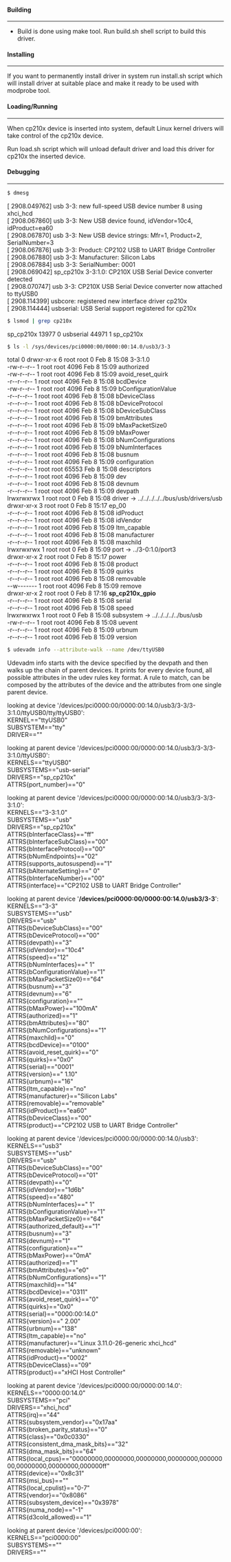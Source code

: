 #### Building
---------------------

- Build is done using make tool. Run build.sh shell script to build this driver.


#### Installing
---------------------

If you want to permanently install driver in system run install.sh script which will install driver
at suitable place and make it ready to be used with modprobe tool.


#### Loading/Running
---------------------

When cp210x device is inserted into system, default Linux kernel drivers will take control of the 
cp210x device.

Run load.sh script which will unload default driver and load this driver for cp210x the inserted 
device.


#### Debugging
---------------------

``` sh
$ dmesg
```
[ 2908.049762] usb 3-3: new full-speed USB device number 8 using xhci_hcd  
[ 2908.067860] usb 3-3: New USB device found, idVendor=10c4, idProduct=ea60  
[ 2908.067870] usb 3-3: New USB device strings: Mfr=1, Product=2, SerialNumber=3  
[ 2908.067876] usb 3-3: Product: CP2102 USB to UART Bridge Controller  
[ 2908.067880] usb 3-3: Manufacturer: Silicon Labs  
[ 2908.067884] usb 3-3: SerialNumber: 0001  
[ 2908.069042] sp_cp210x 3-3:1.0: CP210X USB Serial Device converter detected  
[ 2908.070747] usb 3-3: CP210X USB Serial Device converter now attached to ttyUSB0  
[ 2908.114399] usbcore: registered new interface driver cp210x  
[ 2908.114444] usbserial: USB Serial support registered for cp210x  

``` sh
$ lsmod | grep cp210x
```
sp_cp210x             13977  0 
usbserial              44971  1 sp_cp210x


``` sh
$ ls -l /sys/devices/pci0000:00/0000:00:14.0/usb3/3-3
```
total 0
drwxr-xr-x 6 root root     0 Feb  8 15:08 3-3:1.0  
-rw-r--r-- 1 root root  4096 Feb  8 15:09 authorized  
-rw-r--r-- 1 root root  4096 Feb  8 15:09 avoid_reset_quirk  
-r--r--r-- 1 root root  4096 Feb  8 15:08 bcdDevice  
-rw-r--r-- 1 root root  4096 Feb  8 15:09 bConfigurationValue  
-r--r--r-- 1 root root  4096 Feb  8 15:08 bDeviceClass  
-r--r--r-- 1 root root  4096 Feb  8 15:08 bDeviceProtocol  
-r--r--r-- 1 root root  4096 Feb  8 15:08 bDeviceSubClass  
-r--r--r-- 1 root root  4096 Feb  8 15:09 bmAttributes  
-r--r--r-- 1 root root  4096 Feb  8 15:09 bMaxPacketSize0  
-r--r--r-- 1 root root  4096 Feb  8 15:09 bMaxPower  
-r--r--r-- 1 root root  4096 Feb  8 15:08 bNumConfigurations  
-r--r--r-- 1 root root  4096 Feb  8 15:09 bNumInterfaces  
-r--r--r-- 1 root root  4096 Feb  8 15:08 busnum  
-r--r--r-- 1 root root  4096 Feb  8 15:09 configuration  
-r--r--r-- 1 root root 65553 Feb  8 15:08 descriptors  
-r--r--r-- 1 root root  4096 Feb  8 15:09 dev  
-r--r--r-- 1 root root  4096 Feb  8 15:08 devnum  
-r--r--r-- 1 root root  4096 Feb  8 15:09 devpath  
lrwxrwxrwx 1 root root     0 Feb  8 15:08 driver -> ../../../../../bus/usb/drivers/usb  
drwxr-xr-x 3 root root     0 Feb  8 15:17 ep_00  
-r--r--r-- 1 root root  4096 Feb  8 15:08 idProduct  
-r--r--r-- 1 root root  4096 Feb  8 15:08 idVendor  
-r--r--r-- 1 root root  4096 Feb  8 15:09 ltm_capable  
-r--r--r-- 1 root root  4096 Feb  8 15:08 manufacturer  
-r--r--r-- 1 root root  4096 Feb  8 15:08 maxchild  
lrwxrwxrwx 1 root root     0 Feb  8 15:09 port -> ../3-0:1.0/port3  
drwxr-xr-x 2 root root     0 Feb  8 15:17 power  
-r--r--r-- 1 root root  4096 Feb  8 15:08 product  
-r--r--r-- 1 root root  4096 Feb  8 15:09 quirks  
-r--r--r-- 1 root root  4096 Feb  8 15:08 removable  
--w------- 1 root root  4096 Feb  8 15:09 remove  
drwxr-xr-x 2 root root     0 Feb  8 17:16 **sp_cp210x_gpio**  
-r--r--r-- 1 root root  4096 Feb  8 15:08 serial  
-r--r--r-- 1 root root  4096 Feb  8 15:08 speed  
lrwxrwxrwx 1 root root     0 Feb  8 15:08 subsystem -> ../../../../../bus/usb  
-rw-r--r-- 1 root root  4096 Feb  8 15:08 uevent  
-r--r--r-- 1 root root  4096 Feb  8 15:09 urbnum  
-r--r--r-- 1 root root  4096 Feb  8 15:09 version  

``` sh
$ udevadm info --attribute-walk --name /dev/ttyUSB0
```
Udevadm info starts with the device specified by the devpath and then
walks up the chain of parent devices. It prints for every device
found, all possible attributes in the udev rules key format.
A rule to match, can be composed by the attributes of the device
and the attributes from one single parent device.  

  looking at device '/devices/pci0000:00/0000:00:14.0/usb3/3-3/3-3:1.0/ttyUSB0/tty/ttyUSB0':  
    KERNEL=="ttyUSB0"  
    SUBSYSTEM=="tty"  
    DRIVER==""  

  looking at parent device '/devices/pci0000:00/0000:00:14.0/usb3/3-3/3-3:1.0/ttyUSB0':  
    KERNELS=="ttyUSB0"  
    SUBSYSTEMS=="usb-serial"  
    DRIVERS=="sp_cp210x"  
    ATTRS{port_number}=="0"  

  looking at parent device '/devices/pci0000:00/0000:00:14.0/usb3/3-3/3-3:1.0':  
    KERNELS=="3-3:1.0"  
    SUBSYSTEMS=="usb"  
    DRIVERS=="sp_cp210x"  
    ATTRS{bInterfaceClass}=="ff"  
    ATTRS{bInterfaceSubClass}=="00"  
    ATTRS{bInterfaceProtocol}=="00"  
    ATTRS{bNumEndpoints}=="02"  
    ATTRS{supports_autosuspend}=="1"  
    ATTRS{bAlternateSetting}==" 0"  
    ATTRS{bInterfaceNumber}=="00"  
    ATTRS{interface}=="CP2102 USB to UART Bridge Controller"  
    
    
  looking at parent device '**/devices/pci0000:00/0000:00:14.0/usb3/3-3**':  
    KERNELS=="3-3"  
    SUBSYSTEMS=="usb"  
    DRIVERS=="usb"  
    ATTRS{bDeviceSubClass}=="00"  
    ATTRS{bDeviceProtocol}=="00"  
    ATTRS{devpath}=="3"  
    ATTRS{idVendor}=="10c4"  
    ATTRS{speed}=="12"  
    ATTRS{bNumInterfaces}==" 1"  
    ATTRS{bConfigurationValue}=="1"  
    ATTRS{bMaxPacketSize0}=="64"  
    ATTRS{busnum}=="3"  
    ATTRS{devnum}=="6"  
    ATTRS{configuration}==""  
    ATTRS{bMaxPower}=="100mA"  
    ATTRS{authorized}=="1"  
    ATTRS{bmAttributes}=="80"  
    ATTRS{bNumConfigurations}=="1"  
    ATTRS{maxchild}=="0"  
    ATTRS{bcdDevice}=="0100"  
    ATTRS{avoid_reset_quirk}=="0"  
    ATTRS{quirks}=="0x0"  
    ATTRS{serial}=="0001"  
    ATTRS{version}==" 1.10"  
    ATTRS{urbnum}=="16"  
    ATTRS{ltm_capable}=="no"  
    ATTRS{manufacturer}=="Silicon Labs"  
    ATTRS{removable}=="removable"  
    ATTRS{idProduct}=="ea60"  
    ATTRS{bDeviceClass}=="00"   
    ATTRS{product}=="CP2102 USB to UART Bridge Controller"  


  looking at parent device '/devices/pci0000:00/0000:00:14.0/usb3':  
    KERNELS=="usb3"  
    SUBSYSTEMS=="usb"  
    DRIVERS=="usb"  
    ATTRS{bDeviceSubClass}=="00"  
    ATTRS{bDeviceProtocol}=="01"  
    ATTRS{devpath}=="0"  
    ATTRS{idVendor}=="1d6b"  
    ATTRS{speed}=="480"  
    ATTRS{bNumInterfaces}==" 1"  
    ATTRS{bConfigurationValue}=="1"  
    ATTRS{bMaxPacketSize0}=="64"  
    ATTRS{authorized_default}=="1"  
    ATTRS{busnum}=="3"  
    ATTRS{devnum}=="1"  
    ATTRS{configuration}==""  
    ATTRS{bMaxPower}=="0mA"  
    ATTRS{authorized}=="1"  
    ATTRS{bmAttributes}=="e0"  
    ATTRS{bNumConfigurations}=="1"  
    ATTRS{maxchild}=="14"  
    ATTRS{bcdDevice}=="0311"  
    ATTRS{avoid_reset_quirk}=="0"  
    ATTRS{quirks}=="0x0"  
    ATTRS{serial}=="0000:00:14.0"  
    ATTRS{version}==" 2.00"  
    ATTRS{urbnum}=="138"  
    ATTRS{ltm_capable}=="no"  
    ATTRS{manufacturer}=="Linux 3.11.0-26-generic xhci_hcd"  
    ATTRS{removable}=="unknown"  
    ATTRS{idProduct}=="0002"  
    ATTRS{bDeviceClass}=="09"  
    ATTRS{product}=="xHCI Host Controller"  


  looking at parent device '/devices/pci0000:00/0000:00:14.0':  
    KERNELS=="0000:00:14.0"  
    SUBSYSTEMS=="pci"  
    DRIVERS=="xhci_hcd"  
    ATTRS{irq}=="44"  
    ATTRS{subsystem_vendor}=="0x17aa"  
    ATTRS{broken_parity_status}=="0"  
    ATTRS{class}=="0x0c0330"  
    ATTRS{consistent_dma_mask_bits}=="32"  
    ATTRS{dma_mask_bits}=="64"  
    ATTRS{local_cpus}=="00000000,00000000,00000000,00000000,00000000,00000000,00000000,000000ff"  
    ATTRS{device}=="0x8c31"  
    ATTRS{msi_bus}==""  
    ATTRS{local_cpulist}=="0-7"  
    ATTRS{vendor}=="0x8086"  
    ATTRS{subsystem_device}=="0x3978"  
    ATTRS{numa_node}=="-1"  
    ATTRS{d3cold_allowed}=="1"  


  looking at parent device '/devices/pci0000:00':  
    KERNELS=="pci0000:00"  
    SUBSYSTEMS==""  
    DRIVERS==""  

